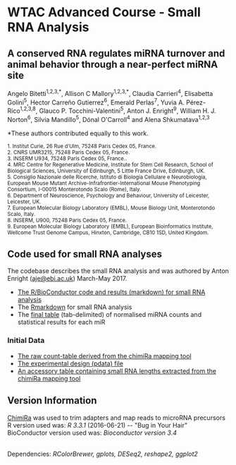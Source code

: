 
# WTAC Advanced Course - Small RNA Analysis

## A conserved RNA regulates miRNA turnover and animal behavior through a near-perfect miRNA site

Angelo Bitetti<sup>1,2,3,\*</sup>, Allison C Mallory<sup>1,2,3,\*</sup>, Claudia Carrieri<sup>4</sup>, 
Elisabetta Golini<sup>5</sup>, Hector Carreño Gutierrez<sup>6</sup>, Emerald Perlas<sup>7</sup>, Yuvia A. Pérez-Rico<sup>1,2,3,8</sup>, 
Glauco P. Tocchini-Valentini<sup>5</sup>, Anton J. Enright<sup>9</sup>, William H. J. Norton<sup>6</sup>, 
Silvia Mandillo<sup>5</sup>, Dónal O'Carroll<sup>4</sup> and Alena Shkumatava<sup>1,2,3</sup>	

*These authors contributed equally to this work.

<sub>1. Institut Curie, 26 Rue d’Ulm, 75248 Paris Cedex 05, France.</sub><br>
<sub>2. CNRS UMR3215, 75248 Paris Cedex 05, France.</sub><br>
<sub>3. INSERM U934, 75248 Paris Cedex 05, France..</sub><br>
<sub>4. MRC Centre for Regenerative Medicine, Institute for Stem Cell Research, School of Biological Sciences, University of Edinburgh, 5 Little France Drive, Edinburgh, UK.</sub><br>
<sub>5. Consiglio Nazionale delle Ricerche, Istituto di Biologia Cellulare e Neurobiologia, European Mouse Mutant Archive-Infrafrontier-International Mouse Phenotyping Consortium, I-00015 Monterotondo Scalo (Rome), Italy.</sub><br>
<sub>6. Department of Neuroscience, Psychology and Behaviour, University of Leicester, Leicester, UK.</sub><br>
<sub>7. European Molecular Biology Laboratory (EMBL), Mouse Biology Unit, Monterotondo Scalo, Italy.</sub><br>
<sub>8. INSERM, U900, 75248 Paris Cedex 05, France.</sub><br>
<sub>9. European Molecular Biology Laboratory (EMBL), European Bioinformatics Institute, Wellcome Trust Genome Campus, Hinxton, Cambridge, CB10 1SD, United Kingdom.</sub><br>

## Code used for small RNA analyses
The codebase describes the small RNA analysis and was authored by Anton Enright (aje@ebi.ac.uk) March-May 2017.

* [The R/BioConductor code and results (markdown) for small RNA analysis](alena_new_data_mar_2017.md)
* The [Rmarkdown](alena_new_data_mar_2017.rmd) for small RNA analysis
* The [final table](mouse_results.txt) (tab-delimited) of normalised miRNA counts and statistical results for each miR

### Initial Data
* [The raw count-table derived from the chimiRa mapping tool](mouse_counts_mar_2017.txt)
* [The experimental design (pdata) file](pdata_mar_2017.txt)
* [An accessory table containing small RNA lengths extracted from the chimiRa mapping tool](length_tables_mouse_mar_2017.txt)

## Version Information

[ChimiRa](http://www.ebi.ac.uk/research/enright/software/chimira) was used to trim adapters and map reads to microRNA precursors<br>
R version used was: _R 3.3.1_ (2016-06-21) -- "Bug in Your Hair"<br>
BioConductor version used was: _Bioconductor version 3.4_<br><br>

Dependencies: *RColorBrewer, gplots, DESeq2, reshape2, ggplot2*<br>
